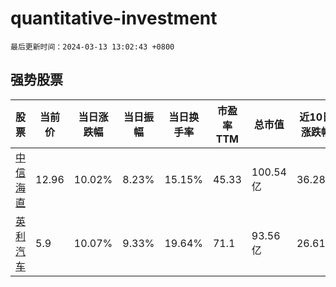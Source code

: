 # quantitative-investment

`最后更新时间：2024-03-13 13:02:43 +0800`

## 强势股票

|股票|当前价|当日涨跌幅|当日振幅|当日换手率|市盈率TTM|总市值|近10日涨跌幅|
|----|----|----|----|----|----|----|----|
|[中信海直](https://xueqiu.com/S/SZ000099)|12.96|10.02%|8.23%|15.15%|45.33|100.54亿|36.28%|
|[英利汽车](https://xueqiu.com/S/SH601279)|5.9|10.07%|9.33%|19.64%|71.1|93.56亿|26.61%|
